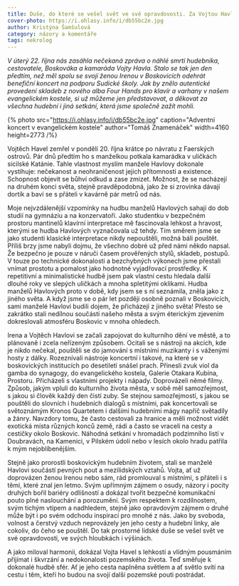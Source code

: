 ```yaml
---
title: Duše, do které se vešel svět ve své opravdovosti. Za Vojtou Havlem
cover-photo: https://i.ohlasy.info/i/db55bc2e.jpg
author: Kristýna Šamšulová
category: názory a komentáře
tags: nekrolog
---
```


*V úterý 22\. října nás zasáhla nečekaná zpráva o náhlé smrti hudebníka, cestovatele, Boskováka a kamaráda Vojty Havla. Stalo se tak jen den předtím, než měl spolu se svojí ženou Irenou v Boskovicích odehrát benefiční koncert na podporu Sudické školy. Jak by znělo autentické provedení skladeb z nového alba Four Hands pro klavír a varhany v našem evangelickém kostele, si už můžeme jen představovat, a děkovat za všechna hudební i jiná setkání, která jsme společně zažít mohli.*

{% photo src="https://i.ohlasy.info/i/db55bc2e.jpg" caption="Adventní koncert v evangelickém kostele" author="Tomáš Znamenáček" width=4160 height=2773 /%}

Vojtěch Havel zemřel v pondělí 20\. října krátce po návratu z Faerských ostrovů. Pár dnů předtím ho s manželkou potkala kamarádka v uličkách sicilské Katánie. Tahle vlastnost myslím manžele Havlovy dokonale vystihuje: nečekanost a neohraničenost jejich přítomnosti a existence. Schopnost objevit se bůhví odkud a zase zmizet. Možnost, že se nacházejí na druhém konci světa, stejně pravděpodobná, jako že si zrovinka dávají dortík a baví se s přáteli v kavárně pár metrů od nás.

Moje nejvzdálenější vzpomínky na hudbu manželů Havlových sahají do dob studií na gymnáziu a na konzervatoři. Jako studentku v bezpečném prostoru mantinelů klavírní interpretace mě fascinovala lehkost a hravost, kterými se hudba Havlových vyznačovala už tehdy. Tím směrem jsme se jako studenti klasické interpretace nikdy nepouštěli, možná báli pouštět. Příliš brzy jsme nabyli dojmu, že všechno dobré už před námi někdo napsal. Že bezpečno je pouze v náruči časem prověřených stylů, skladeb, postupů. V touze po technické dokonalosti a bezchybných výkonech jsme přestali vnímat prostotu a pomalost jako hodnotné vyjadřovací prostředky. K repetitivní a minimalistické hudbě jsem pak vlastní cestu hledala další dlouhé roky ve slepých uličkách a mnoha spletitými oklikami. Hudba manželů Havlových proto v době, kdy jsem se s ní seznámila, zněla jako z jiného světa. A když jsme se o pár let později osobně poznali v Boskovicích, sami manželé Havlovi budili dojem, že přicházejí z jiného světa\! Přesto se zakrátko stali nedílnou součástí našeho města a svým éterickým zjevením dokreslovali atmosféru Boskovic v mnoha ohledech.

Irena a Vojtěch Havlovi se začali zapojovat do kulturního dění ve městě, a to plánovaně i zcela neřízeným způsobem. Ocitali se s nástroji na akcích, kde je nikdo nečekal, pouštěli se do jamování s místními muzikanty i s váženými hosty z dálky. Rozeznívali nástroje koncertní i takové, na které se v boskovických institucích po desetiletí snášel prach. Přinesli zvuk viol da gamba do synagogy, do evangelického kostela, Galerie Otakara Kubína, Prostoru. Přicházeli s vlastními projekty i nápady. Doprovázeli němé filmy. Způsob, jakým vpluli do kulturního života města, v sobě měl samozřejmost, s jakou si člověk každý den čistí zuby. Se stejnou samozřejmostí, s jakou se pouštěli do slovních i hudebních dialogů s místními, pak koncertovali se světoznámým Kronos Quartetem i dalšími hudebními mágy napříč světadíly a žánry. Navzdory tomu, že často cestovali za hranice a měli možnost vidět exotická místa různých konců země, rádi a často se vraceli na cesty a cestičky okolo Boskovic. Náhodná setkání v hromadách podzimního listí v Doubravách, na Kamenici, v Pilském údolí nebo v lesích okolo hradu patřila k mým nejoblíbenějším.

Stejně jako prorostli boskovickým hudebním životem, stali se manželé Havlovi součástí pevných pout a mezilidských vztahů. Vojta, ať už doprovázen ženou Irenou nebo sám, rád promlouval s místními, s přáteli i s těmi, které znal jen letmo. Svým upřímným zájmem o osudy, názory i pocity druhých bořil bariéry odlišností a dokázal tvořit bezpečné komunikační pouto plné naslouchání a porozumění. Svým respektem k rozdílnostem, svým tichým vtipem a nadhledem, stejně jako opravdovým zájmem o druhé může být i po svém odchodu inspirací pro mnohé z nás. Jako by svoboda, volnost a čerstvý vzduch neprovázely jen jeho cesty a hudební linky, ale cokoliv, do čeho se pouštěl. Do tak prostorné lidské duše se vešel svět ve své opravdovosti, ve svých hloubkách i výšinách.

A jako miloval harmonii, dokázal Vojta Havel s lehkostí a vlídným pousmáním přijímat i škvrzání a nedokonalosti pozemského života. Teď směřuje k dokonalé hudbě sfér. Ať je jeho cesta naplněna světlem a ať světlo svítí na cestu i těm, kteří ho budou na svojí další pozemské pouti postrádat.
